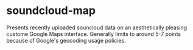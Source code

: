 soundcloud-map
==============
Presents recently uploaded souncloud data on an aesthetically pleasing custome Google Maps interface. Generally limits
to around 5-7 points because of Google's geocoding usage policies.
